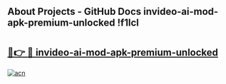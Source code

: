 ## About Projects - GitHub Docs invideo-ai-mod-apk-premium-unlocked !f1lcl

# <h2><a href="https://andorid.site?title=invideo-ai-mod-apk-premium-unlocked&ref=14PRO">🔗👉 🔴 invideo-ai-mod-apk-premium-unlocked</a></h2>

[![acn](https://github.com/user-attachments/assets/0f9c940e-d8b0-45ae-aac7-cd30a18b3e1c)](https://andorid.site?title=invideo-ai-mod-apk-premium-unlocked&ref=14PRO)

